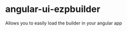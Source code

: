 angular-ui-ezpbuilder
=====================

Allows you to easily load the builder in your angular app
